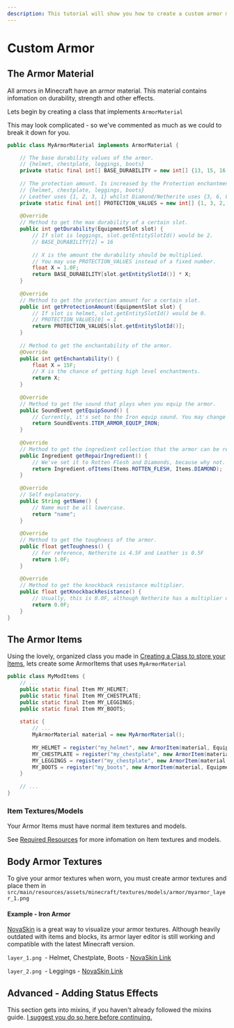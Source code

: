 ```yaml
---
description: This tutorial will show you how to create a custom armor material and set.
---
```


# Custom Armor

## The Armor Material

All armors in Minecraft have an armor material. This material contains infomation on durability, strength and other effects.

Lets begin by creating a class that implements `ArmorMaterial`&#x20;

This may look complicated - so we've commented as much as we could to break it down for you.

```java
public class MyArmorMaterial implements ArmorMaterial {

	// The base durability values of the armor. 
	// {helmet, chestplate, leggings, boots}
	private static final int[] BASE_DURABILITY = new int[] {13, 15, 16, 11};
	
	// The protection amount. Is increased by the Protection enchantments.
	// {helmet, chestplate, leggings, boots}
	// Leather uses {1, 2, 3, 1} whilst Diamond/Netherite uses {3, 6, 8, 3}
	private static final int[] PROTECTION_VALUES = new int[] {1, 3, 2, 1};
 
	@Override
	// Method to get the max durability of a certain slot.
	public int getDurability(EquipmentSlot slot) {
		// If slot is leggings, slot.getEntitySlotId() would be 2.
		// BASE_DURABILITY[2] = 16
		
		// X is the amount the durability should be multiplied. 
		// You may use PROTECTION_VALUES instead of a fixed number.
		float X = 1.0F;
		return BASE_DURABILITY[slot.getEntitySlotId()] * X;
	}
 
	@Override
	// Method to get the protection amount for a certain slot.
	public int getProtectionAmount(EquipmentSlot slot) {
		// If slot is helmet, slot.getEntitySlotId() would be 0.
		// PROTECTION_VALUES[0] = 1
		return PROTECTION_VALUES[slot.getEntitySlotId()];
	}
 
 	// Method to get the enchantability of the armor.
	@Override
	public int getEnchantability() {
		float X = 15F;
		// X is the chance of getting high level enchantments.
		return X;
	}
 
	@Override
	// Method to get the sound that plays when you equip the armor.
	public SoundEvent getEquipSound() {
		// Currently, it's set to the Iron equip sound. You may change this.
		return SoundEvents.ITEM_ARMOR_EQUIP_IRON;
	}
 
	@Override
	// Method to get the ingredient collection that the armor can be repaired with.
	public Ingredient getRepairIngredient() {
		// We've set it to Rotten Flesh and Diamonds, because why not.
		return Ingredient.ofItems(Items.ROTTEN_FLESH, Items.DIAMOND);
	}
 
	@Override
	// Self explanatory.
	public String getName() {
		// Name must be all lowercase.
		return "name";
	}
 
	@Override
	// Method to get the toughness of the armor.
	public float getToughness() {
		// For reference, Netherite is 4.5F and Leather is 0.5F
		return 1.0F;
	}
 
	@Override
	// Method to get the knockback resistance multiplier.
	public float getKnockbackResistance() {
		// Usually, this is 0.0F, although Netherite has a multiplier of 1.2F
		return 0.0F;
	}
}
```

## The Armor Items

Using the lovely, organized class you made in [Creating a Class to store your Items](creating-a-class-to-store-your-items.md), lets create some ArmorItems that uses `MyArmorMaterial`&#x20;

```java
public class MyModItems {
    // ...
    public static final Item MY_HELMET;
    public static final Item MY_CHESTPLATE;
    public static final Item MY_LEGGINGS;
    public static final Item MY_BOOTS;
    
    static {
        // ...
        MyArmorMaterial material = new MyArmorMaterial();
        
        MY_HELMET = register("my_helmet", new ArmorItem(material, EquipmentSlot.HEAD, new Item.Settings().group(ItemGroup.MISC)));
        MY_CHESTPLATE = register("my_chestplate", new ArmorItem(material, EquipmentSlot.CHEST, new Item.Settings().group(ItemGroup.MISC)));
        MY_LEGGINGS = register("my_chestplate", new ArmorItem(material, EquipmentSlot.LEGS, new Item.Settings().group(ItemGroup.MISC)));
        MY_BOOTS = register("my_boots", new ArmorItem(material, EquipmentSlot.FEET, new Item.Settings().group(ItemGroup.MISC)));
    }
    
    // ...
}
```

### Item Textures/Models

Your Armor Items must have normal item textures and models.&#x20;

See [Required Resources](creating-custom-items/required-resources-items.md) for more infomation on Item textures and models.

## Body Armor Textures

To give your armor textures when worn, you must create armor textures and place them in `src/main/resources/assets/minecraft/textures/models/armor/myarmor_layer_1.png`

#### Example - Iron Armor

[NovaSkin](https://minecraft.novaskin.me) is a great way to visualize your armor textures. Although heavily outdated with items and blocks, its armor layer editor is still working and compatible with the latest Minecraft version.

`layer_1.png `- Helmet, Chestplate, Boots - [NovaSkin Link](https://minecraft.novaskin.me/resourcepacks#default/assets/minecraft/textures/models/armor/iron\_layer\_1.png)

`layer_2.png `- Leggings - [NovaSkin Link](https://minecraft.novaskin.me/resourcepacks#default/assets/minecraft/textures/models/armor/iron\_layer\_2.png)

## Advanced - Adding Status Effects

This section gets into mixins, if you haven't already followed the mixins guide. [I suggest you do so here before continuing.](../mixin/untitled.md)
